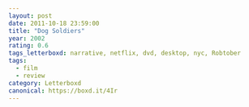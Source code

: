 ```yaml
---
layout: post 
date: 2011-10-18 23:59:00
title: "Dog Soldiers"
year: 2002
rating: 0.6
tags_letterboxd: narrative, netflix, dvd, desktop, nyc, Robtober
tags:
  - film
  - review
category: Letterboxd
canonical: https://boxd.it/4Ir
---
```

